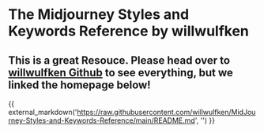 # The Midjourney Styles and Keywords Reference by willwulfken

## This is a great Resouce. Please head over to [willwulfken Github](https://github.com/willwulfken/MidJourney-Styles-and-Keywords-Reference) to see everything, but we linked the homepage below!


{{ external_markdown('https://raw.githubusercontent.com/willwulfken/MidJourney-Styles-and-Keywords-Reference/main/README.md', '') }}
